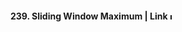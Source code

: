 #### 239. Sliding Window Maximum | Link <a href="https://leetcode.com/problems/sliding-window-maximum/"><img src="https://leetcode.com/_next/static/images/logo-dark-c96c407d175e36c81e236fcfdd682a0b.png" alt="LeetCode Logo" width="10"> </a>

